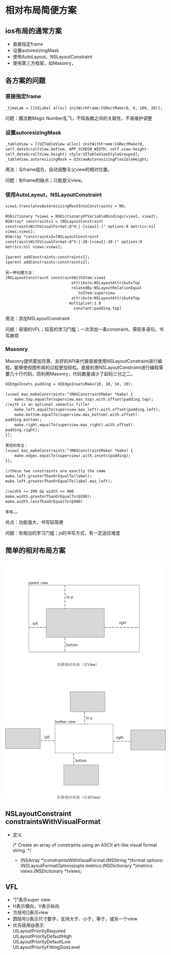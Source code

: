 
# 相对布局简便方案

## ios布局的通常方案

* 直接指定frame
* 设置autoresizingMask
* 使用AutoLayout，NSLayoutConstraint
* 使用第三方框架，如Masonry，

## 各方案的问题

### 直接指定frame

	_timeLab = [[UILabel alloc] initWithFrame:CGRectMake(0, 0, 100, 20)];

问题：魔法数Magic Number乱飞，不知各数之间的关联性，不易维护调整

### 设置autoresizingMask

	_tableView = [[UITableView alloc] initWithFrame:CGRectMake(0, self.dateScrollView.bottom, APP_SCREEN_WIDTH, self.view.height-self.dateScrollView.height) style:UITableViewStyleGrouped];
	_tableView.autoresizingMask = UIViewAutoresizingFlexibleHeight;

用法：与frame组合，自动调整与父view的相对位置。

问题：有frame的缺点；只能是父view。

### 使用AutoLayout，NSLayoutConstraint

	view1.translatesAutoresizingMaskIntoConstraints = NO;

	NSDictionary *views = NSDictionaryOfVariableBindings(view1, view2);
	NSArray* constraints1 = [NSLayoutConstraint constraintsWithVisualFormat:@"H:|-[view1]-|" options:0 metrics:nil views:views];
	NSArray *constraints2=[NSLayoutConstraint constraintsWithVisualFormat:@"V:|-20-[view1]-20-|" options:0 metrics:nil views:views];

	[parent addConstraints:constraints1];
	[parent addConstraints:constraints2];

	另一种创建方法：
	[NSLayoutConstraint constraintWithItem:view1
	                             attribute:NSLayoutAttributeTop
	                             relatedBy:NSLayoutRelationEqual
	                                toItem:superview
	                             attribute:NSLayoutAttributeTop
	                            multiplier:1.0
	                              constant:padding.top]

用法：添加NSLayoutConstraint

问题：易错的VFL；较高的学习门槛；一次添加一条constraint，需较多语句，书写麻烦

### Masonry

Masonry提供更加完善、友好的API来代替直接使用NSLayoutConstraint进行编程，能够使视图布局的过程更加轻松。直接利用NSLayoutConstraint进行编程需要几十行代码，而利用Masonry，代码数量减少了起码三分之二。

	UIEdgeInsets padding = UIEdgeInsetsMake(10, 10, 10, 10);

	[view1 mas_makeConstraints:^(MASConstraintMaker *make) {
	    make.top.equalTo(superview.mas_top).with.offset(padding.top); //with is an optional semantic filler
	    make.left.equalTo(superview.mas_left).with.offset(padding.left);
	    make.bottom.equalTo(superview.mas_bottom).with.offset(-padding.bottom);
	    make.right.equalTo(superview.mas_right).with.offset(-padding.right);
	}];

	更短的写法：
	[view1 mas_makeConstraints:^(MASConstraintMaker *make) {
	    make.edges.equalTo(superview).with.insets(padding);
	}];

	//these two constraints are exactly the same
	make.left.greaterThanOrEqualTo(label);
	make.left.greaterThanOrEqualTo(label.mas_left);

	//width >= 200 && width <= 400
	make.width.greaterThanOrEqualTo(@200);
	make.width.lessThanOrEqualTo(@400)

	等等……

优点：功能强大，书写较简便

问题：有相当的学习门槛；js的书写方式，有一定适应难度

## 简单的相对布局方案

![image](https://github.com/liangqiang/AJFramework/blob/master/MyProject/MyProject/文档/home.png)

## NSLayoutConstraint constraintsWithVisualFormat

* 定义

    /* Create an array of constraints using an ASCII art-like visual format string.
    */
    + (NSArray *)constraintsWithVisualFormat:(NSString *)format options:(NSLayoutFormatOptions)opts metrics:(NSDictionary *)metrics views:(NSDictionary *)views;

## VFL
* "|"表示super view
* H表示横向，V表示纵向
* 方括号[]表示view
* 圆括号()表示尺寸数字，支持大于、小于、等于，或另一个view
* 优先级用@表示  
UILayoutPriorityRequired  
UILayoutPriorityDefaultHigh  
UILayoutPriorityDefaultLow  
UILayoutPriorityFittingSizeLevel  


